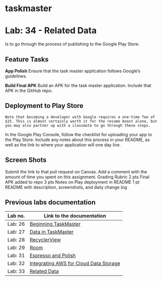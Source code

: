 # taskmaster

# Lab: 34 - Related Data

Is to go through the process of publishing to the Google Play Store.

## Feature Tasks
**App Polish**
Ensure that the task master application follows Google’s guidelines.


**Build Final APK**
Build an APK for the task master application. Include that APK in the GitHub repo.

## Deployment to Play Store
`Note that becoming a developer with Google requires a one-time fee of $25. This is almost certainly worth it for the resume boost alone, but you may also partner up with a classmate to go through these steps.`

In the Google Play Console, follow the checklist for uploading your app to the Play Store. Include any notes about this process in your README, as well as the link to where your application will one day live.

## Screen Shots


Submit the link to that pull request on Canvas. Add a comment with the amount of time you spent on this assignment.
Grading Rubric
2 pts Final APK added to repo
3 pts Notes on Play deployment in README
1 pt README with description, screenshots, and daily change log



## Previous labs documentation

| Lab no.       | Link to the documentation  |         
| ------------|-----------------------------|
|Lab: 26|[Beginning TaskMaster](labs/LAB26.md)|
|Lab: 27|[Data in TaskMaster](labs/LAB27.md)|
|Lab: 28|[RecyclerView](labs/LAB28.md)|
|Lab: 29|[Room](labs/LAB29.md)|
|Lab: 31|[Espresso and Polish](labs/LAB31.md)|
|Lab: 32|[Integrating AWS for Cloud Data Storage](labs/LAB32.md)|
|Lab: 33|[Related Data](labs/LAB33.md)|